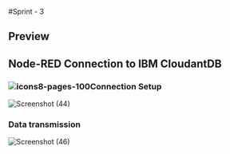 #Sprint - 3

## Preview

## Node-RED Connection to IBM CloudantDB

### ![icons8-pages-100](https://user-images.githubusercontent.com/101011054/200349366-a75d08e1-2b44-4784-87a0-e39dc04c6c2e.png)Connection Setup


![Screenshot (44)](https://user-images.githubusercontent.com/101011054/200347090-7883f499-c6ca-4eb3-b448-ac60ed87cdcb.png)

### Data transmission

![Screenshot (46)](https://user-images.githubusercontent.com/101011054/200346891-48ed3ef6-ee13-4f11-9433-1c3a3cc67566.png)

